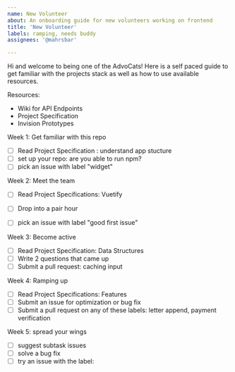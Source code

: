 ```yaml
---
name: New Volunteer
about: An onboarding guide for new volunteers working on frontend
title: 'New Volunteer'
labels: ramping, needs buddy
assignees: '@mahrsbar'

---
```


Hi and welcome to being one of the AdvoCats! Here is a self paced guide to get familiar with the projects stack as well as how to use available resources. 

Resources: 
- Wiki for API Endpoints 
- Project Specification 
- Invision Prototypes

Week 1: Get familiar with this repo
- [ ] Read Project Specification : understand app stucture 
- [ ] set up your repo: are you able to run npm?
- [ ] pick an issue with label "widget" 

Week 2: Meet the team 
- [ ] Read Project Specifications: Vuetify 
- [ ] Drop into a pair hour 
- [ ] pick an issue with label "good first issue" 


Week 3: Become active
- [ ] Read Project Specification: Data Structures
- [ ] Write 2 questions that came up 
- [ ] Submit a pull request:  caching input 

Week 4: Ramping up
- [ ] Read Project Specifications: Features 
- [ ] Submit an issue for optimization or bug fix 
- [ ] Submit a pull request on any of these labels: letter append, payment verification

Week 5: spread your wings 
- [ ] suggest subtask issues 
- [ ] solve a bug fix 
- [ ] try an issue with the label: 
